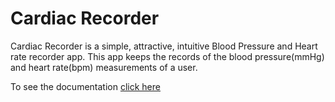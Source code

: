 <h1>Cardiac Recorder</h1>
Cardiac Recorder is a simple, attractive, intuitive Blood Pressure and Heart rate recorder app. This app keeps the records of the blood pressure(mmHg) and heart rate(bpm) measurements of a user.

To see the documentation <a href="UnitTest.html">click here</a>
